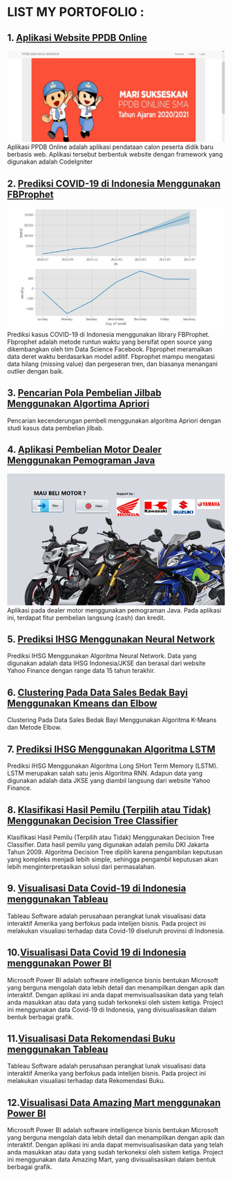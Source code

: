 # LIST MY PORTOFOLIO :

## 1. [Aplikasi Website PPDB Online](https://github.com/fadilafgani/Sistem-Website-PPDB-Online)
![](/images/ppdb.JPG)
Aplikasi PPDB Online adalah aplikasi pendataan calon peserta didik baru berbasis web. Aplikasi tersebut berbentuk website dengan framework yang digunakan adalah CodeIgniter


## 2. [Prediksi COVID-19 di Indonesia Menggunakan FBProphet](https://github.com/fadilafgani/Prediksi-COVID-19-di-Indonesia-Menggunakan-Fbprophet)
![](/images/fbprophet.JPG)
Prediksi kasus COVID-19 di Indonesia menggunakan library FBProphet. Fbprophet adalah metode runtun waktu yang bersifat open source yang dikembangkan oleh tim Data Science Facebook. Fbprophet meramalkan data deret waktu berdasarkan model aditif. Fbprophet mampu mengatasi data hilang (missing value) dan pergeseran tren, dan biasanya menangani outlier dengan baik.


## 3. [Pencarian Pola Pembelian Jilbab Menggunakan Algortima Apriori](https://github.com/fadilafgani/Pencarian-Pola-Pembelian-Jilbab-Menggunakan-Algortima-Apriori)
Pencarian kecenderungan pembeli menggunakan algoritma Apriori dengan studi kasus data pembelian jilbab.

## 4. [Aplikasi Pembelian Motor Dealer Menggunakan Pemograman Java](https://github.com/fadilafgani/Aplikasi-Pembelian-Motor-Dealer-Menggunakan-Pemograman-Java)
![](/images/opening.JPG)
Aplikasi pada dealer motor menggunakan pemograman Java. Pada aplikasi ini, terdapat fitur pembelian langsung (cash) dan kredit.


## 5. [Prediksi IHSG Menggunakan Neural Network](https://github.com/fadilafgani/Prediksi-IHSG-Menggunakan-Neural-Network)
Prediksi IHSG Menggunakan Algoritma Neural Network. Data yang digunakan adalah data IHSG Indonesia/JKSE dan berasal dari website Yahoo Finance dengan range data 15 tahun terakhir.

## 6. [Clustering Pada Data Sales Bedak Bayi Menggunakan Kmeans dan Elbow](https://github.com/fadilafgani/Clustering-Pada-Data-Sales-Bedak-Bayi-Menggunakan-Kmeans-dan-Elbow)
Clustering Pada Data Sales Bedak Bayi Menggunakan Algoritma K-Means dan Metode Elbow.

## 7. [Prediksi IHSG Menggunakan Algoritma LSTM](https://github.com/fadilafgani/Prediksi-IHSG-Menggunakan-Algoritma-LSTM)
Prediksi IHSG Menggunakan Algoritma Long SHort Term Memory (LSTM). LSTM merupakan salah satu jenis Algoritma RNN. Adapun data yang digunakan adalah data JKSE yang diambil langsung dari website Yahoo Finance.

## 8. [Klasifikasi Hasil Pemilu (Terpilih atau Tidak) Menggunakan Decision Tree Classifier](https://github.com/fadilafgani/Klasifikasi-Hasil-Pemilu-Terpilih-atau-Tidak-Menggunakan-Decision-Tree-Classifier)
Klasifikasi Hasil Pemilu (Terpilih atau Tidak) Menggunakan Decision Tree Classifier. Data hasil pemilu yang digunakan adalah pemilu DKI Jakarta Tahun 2009. Algoritma Decision Tree dipilih karena pengambilan keputusan yang kompleks menjadi lebih simple, sehingga pengambil keputusan akan lebih menginterpretasikan solusi dari permasalahan.

## 9. [Visualisasi Data Covid-19 di Indonesia menggunakan Tableau](https://github.com/fadilafgani/Visualisasi-Data-Covid-19-di-Indonesia-menggunakan-Tableau)
Tableau Software adalah perusahaan perangkat lunak visualisasi data interaktif Amerika yang berfokus pada intelijen bisnis. Pada project ini melakukan visualiasi terhadap data Covid-19 diseluruh provinsi di Indonesia.

## 10.[Visualisasi Data Covid 19 di Indonesia menggunakan Power BI](https://github.com/fadilafgani/Visualisasi-Data-Covid-19-di-Indonesia-menggunakan-Power-BI)
Microsoft Power BI adalah software intelligence bisnis bentukan Microsoft yang berguna mengolah data lebih detail dan menampilkan dengan apik dan interaktif. Dengan aplikasi ini anda dapat memvisualisasikan data yang telah anda masukkan atau data yang sudah terkoneksi oleh sistem ketiga. Project ini menggunakan data Covid-19 di Indonesia, yang divisualisasikan dalam bentuk berbagai grafik.

## 11.[Visualisasi Data Rekomendasi Buku menggunakan Tableau](https://github.com/fadilafgani/Visualisasi-Data-Rekomendasi-Buku-menggunakan-Tableau)
Tableau Software adalah perusahaan perangkat lunak visualisasi data interaktif Amerika yang berfokus pada intelijen bisnis. Pada project ini melakukan visualiasi terhadap data Rekomendasi Buku.

## 12.[Visualisasi Data Amazing Mart menggunakan Power BI](https://github.com/fadilafgani/Visualisasi-Data-Amazing-Mart-menggunakan-Power-BI)
Microsoft Power BI adalah software intelligence bisnis bentukan Microsoft yang berguna mengolah data lebih detail dan menampilkan dengan apik dan interaktif. Dengan aplikasi ini anda dapat memvisualisasikan data yang telah anda masukkan atau data yang sudah terkoneksi oleh sistem ketiga. Project ini menggunakan data Amazing Mart, yang divisualisasikan dalam bentuk berbagai grafik.
